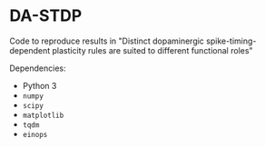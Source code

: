 # DA-STDP

Code to reproduce results in "Distinct dopaminergic spike-timing-dependent plasticity rules are suited to different functional roles"

Dependencies:
- Python 3
- `numpy`
- `scipy`
- `matplotlib`
- `tqdm`
- `einops`
